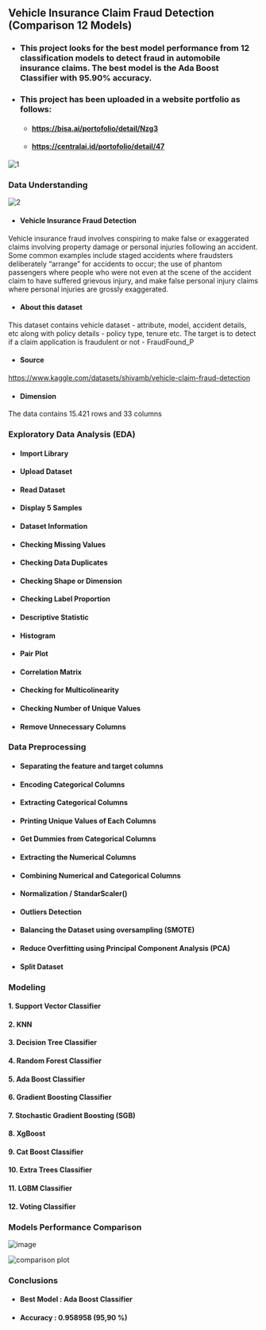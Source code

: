 ## Vehicle Insurance Claim Fraud Detection (Comparison 12 Models) 

* ### This project looks for the best model performance from 12 classification models to detect fraud in automobile insurance claims. The best model is the Ada Boost Classifier with 95.90% accuracy.

* ### This project has been uploaded in a website portfolio as follows:
  - #### https://bisa.ai/portofolio/detail/Nzg3
  - #### https://centralai.id/portofolio/detail/47

![1](https://user-images.githubusercontent.com/91950433/218259682-75e70132-565c-4b59-844b-87a0ff0ed987.png)

### Data Understanding

![2](https://user-images.githubusercontent.com/91950433/218259695-6a7253e0-891b-475c-a676-6b04cb069d68.png)

* #### Vehicle Insurance Fraud Detection
Vehicle insurance fraud involves conspiring to make false or exaggerated claims involving property damage or personal injuries following an accident. Some common examples include staged accidents where fraudsters deliberately “arrange” for accidents to occur; the use of phantom passengers where people who were not even at the scene of the accident claim to have suffered grievous injury, and make false personal injury claims where personal injuries are grossly exaggerated.

* #### About this dataset
This dataset contains vehicle dataset - attribute, model, accident details, etc along with policy details - policy type, tenure etc. The target is to detect if a claim application is fraudulent or not - FraudFound_P

* #### Source
https://www.kaggle.com/datasets/shivamb/vehicle-claim-fraud-detection

* #### Dimension
The data contains 15.421 rows and 33 columns

### Exploratory Data Analysis (EDA)

* #### Import Library

* #### Upload Dataset

* #### Read Dataset

* #### Display 5 Samples

* #### Dataset Information

* #### Checking Missing Values

* #### Checking Data Duplicates

* #### Checking Shape or Dimension

* #### Checking Label Proportion

* #### Descriptive Statistic

* #### Histogram

* #### Pair Plot

* #### Correlation Matrix

* #### Checking for Multicolinearity

* #### Checking Number of Unique Values

* #### Remove Unnecessary Columns

### Data Preprocessing

* #### Separating the feature and target columns

* #### Encoding Categorical Columns

* #### Extracting Categorical Columns

* #### Printing Unique Values of Each Columns

* #### Get Dummies from Categorical Columns

* #### Extracting the Numerical Columns

* #### Combining Numerical and Categorical Columns

* #### Normalization / StandarScaler()

* #### Outliers Detection

* #### Balancing the Dataset using oversampling (SMOTE)

* #### Reduce Overfitting using Principal Component Analysis (PCA)

* #### Split Dataset

### Modeling

#### 1. Support Vector Classifier
#### 2. KNN
#### 3. Decision Tree Classifier
#### 4. Random Forest Classifier
#### 5. Ada Boost Classifier
#### 6. Gradient Boosting Classifier
#### 7. Stochastic Gradient Boosting (SGB)
#### 8. XgBoost
#### 9. Cat Boost Classifier
#### 10. Extra Trees Classifier
#### 11. LGBM Classifier
#### 12. Voting Classifier

### Models Performance Comparison

![image](https://user-images.githubusercontent.com/91950433/218281678-e7a8e08e-c74e-4d3f-9add-9ed08bc24492.png)

![comparison plot](https://user-images.githubusercontent.com/91950433/218281537-0b5e8a17-8085-440c-aa76-e4ef5e5d05b9.png)

### Conclusions
* #### Best Model : Ada Boost Classifier
* #### Accuracy : 0.958958 (95,90 %)

